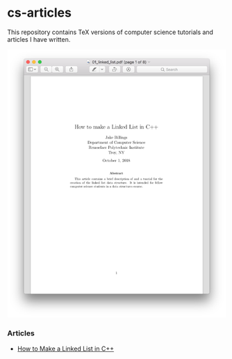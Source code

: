 # cs-articles
This repository contains TeX versions of computer science tutorials and articles I have written.

![screenshot](screenshots/screenshot.png)

### Articles 
- [How to Make a Linked List in C++](https://github.com/jake-billings/cs-articles/blob/master/01_linked_list/01_linked_list.pdf)

